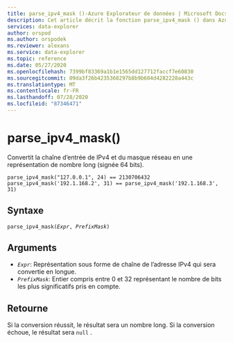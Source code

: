 ```yaml
---
title: parse_ipv4_mask ()-Azure Explorateur de données | Microsoft Docs
description: Cet article décrit la fonction parse_ipv4_mask () dans Azure Explorateur de données.
services: data-explorer
author: orspod
ms.author: orspodek
ms.reviewer: alexans
ms.service: data-explorer
ms.topic: reference
ms.date: 05/27/2020
ms.openlocfilehash: 7399bf83369a1b1e1565dd127712faccf7e60830
ms.sourcegitcommit: 09da3f26b4235368297b8b9b604d4282228a443c
ms.translationtype: MT
ms.contentlocale: fr-FR
ms.lasthandoff: 07/28/2020
ms.locfileid: "87346471"
---
```

# <a name="parse_ipv4_mask"></a>parse_ipv4_mask()

Convertit la chaîne d’entrée de IPv4 et du masque réseau en une représentation de nombre long (signée 64 bits).

```kusto
parse_ipv4_mask("127.0.0.1", 24) == 2130706432
parse_ipv4_mask('192.1.168.2', 31) == parse_ipv4_mask('192.1.168.3', 31)
```

## <a name="syntax"></a>Syntaxe

`parse_ipv4_mask(`*`Expr`*`, `*`PrefixMask`*`)`

## <a name="arguments"></a>Arguments

* *`Expr`*: Représentation sous forme de chaîne de l’adresse IPv4 qui sera convertie en longue. 
* *`PrefixMask`*: Entier compris entre 0 et 32 représentant le nombre de bits les plus significatifs pris en compte.

## <a name="returns"></a>Retourne

Si la conversion réussit, le résultat sera un nombre long.
Si la conversion échoue, le résultat sera `null` .
